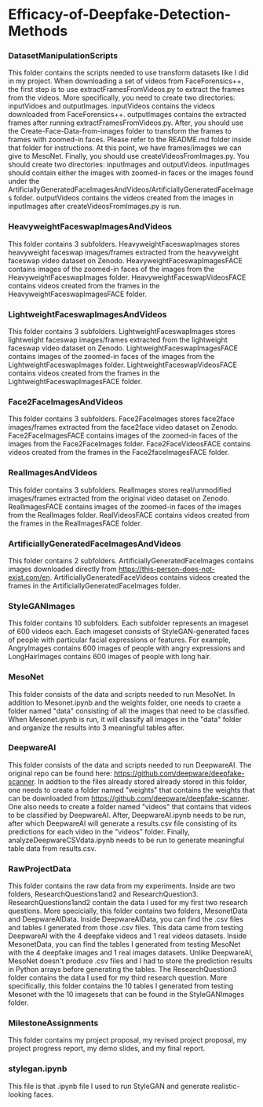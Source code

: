 # Efficacy-of-Deepfake-Detection-Methods

### DatasetManipulationScripts

This folder contains the scripts needed to use transform datasets like I did in my project. When downloading a set of videos from FaceForensics++, the first step is to use extractFramesFromVideos.py to extract the frames from the videos. More specifically, you need to create two directories: inputVidoes and outputImages. inputVideos contains the videos downloaded from FaceForensics++. outputImages contains the extracted frames after running extractFramesFromVideos.py. After, you should use the Create-Face-Data-from-images folder to transform the frames to frames with zoomed-in faces. Please refer to the README.md folder inside that folder for instructions. At this point, we have frames/images we can give to MesoNet. Finally, you should use createVideosFromImages.py. You should create two directories: inputImages and outputVideos. inputImages should contain either the images with zoomed-in faces or the images found under the ArtificiallyGeneratedFaceImagesAndVideos/ArtificiallyGeneratedFaceImages folder. outputVideos contains the videos created from the images in inputImages after createVideosFromImages.py is run.

### HeavyweightFaceswapImagesAndVideos

This folder contains 3 subfolders. HeavyweightFaceswapImages stores heavyweight faceswap images/frames extracted from the heavyweight faceswap video dataset on Zenodo. HeavyweightFaceswapImagesFACE contains images of the zoomed-in faces of the images from the HeavyweightFaceswapImages folder. HeavyweightFaceswapVideosFACE contains videos created from the frames in the HeavyweightFaceswapImagesFACE folder.

### LightweightFaceswapImagesAndVideos

This folder contains 3 subfolders. LightweightFaceswapImages stores lightweight faceswap images/frames extracted from the lightweight faceswap video dataset on Zenodo. LightweightFaceswapImagesFACE contains images of the zoomed-in faces of the images from the LightweightFaceswapImages folder. LightweightFaceswapVideosFACE contains videos created from the frames in the LightweightFaceswapImagesFACE folder.

### Face2FaceImagesAndVideos

This folder contains 3 subfolders. Face2FaceImages stores face2face images/frames extracted from the face2face video dataset on Zenodo. Face2FaceImagesFACE contains images of the zoomed-in faces of the images from the Face2FaceImages folder. Face2FaceVideosFACE contains videos created from the frames in the Face2faceImagesFACE folder.

### RealImagesAndVideos

This folder contains 3 subfolders. RealImages stores real/unmodified images/frames extracted from the original video dataset on Zenodo. RealImagesFACE contains images of the zoomed-in faces of the images from the RealImages folder. RealVideosFACE contains videos created from the frames in the RealImagesFACE folder.

### ArtificiallyGeneratedFaceImagesAndVideos

This folder contains 2 subfolders. ArtificiallyGeneratedFaceImages contains images downloaded directly from https://this-person-does-not-exist.com/en. ArtificiallyGeneratedFaceVideos contains videos created the frames in the ArtificiallyGeneratedFaceImages folder.

### StyleGANImages

This folder contains 10 subfolders. Each subfolder represents an imageset of 600 videos each. Each imageset consists of StyleGAN-generated faces of people with particular facial expressions or features. For example, AngryImages contains 600 images of people with angry expressions and LongHairImages contains 600 images of people with long hair.

### MesoNet

This folder consists of the data and scripts needed to run MesoNet. In addition to Mesonet.ipynb and the weights folder, one needs to craete a folder named "data" consisting of all the images that need to be classified. When Mesonet.ipynb is run, it will classify all images in the "data" folder and organize the results into 3 meaningful tables after.

### DeepwareAI

This folder consists of the data and scripts needed to run DeepwareAI. The original repo can be found here: https://github.com/deepware/deepfake-scanner.  In addtion to the files already stored already stored in this folder, one needs to create a folder named "weights" that contains the weights that can be downloaded from https://github.com/deepware/deepfake-scanner. One also needs to create a folder named "videos" that contains that videos to be classified by DeepwareAI. After, DeepwareAI.ipynb needs to be run, after which DeepwareAI will generate a results.csv file consisting of its predictions for each video in the "videos" folder. Finally, analyzeDeepwareCSVdata.ipynb needs to be run to generate meaningful table data from results.csv.

### RawProjectData

This folder contains the raw data from my experiments. Inside are two folders, ResearchQuestions1and2 and ResearchQuestion3. ResearchQuestions1and2 contain the data I used for my first two research questions. More specicially, this folder contains two folders, MesonetData and DeepwareAIData. Inside DeepwareAIData, you can find the .csv files and tables I generated from those .csv files. This data came from testing DeepwareAI with the 4 deepfake videos and 1 real videos datasets. Inside MesonetData, you can find the tables I generated from testing MesoNet with the 4 deepfake images and 1 real images datasets. Unlike DeepwareAI, MesoNet doesn't produce .csv files and I had to store the prediction results in Python arrays before generating the tables. The ResearchQuestion3 folder contains the data I used for my third research question. More specifically, this folder contains the 10 tables I generated from testing Mesonet with the 10 imagesets that can be found in the StyleGANImages folder.

### MilestoneAssignments

This folder contains my project proposal, my revised project proposal, my project progress report, my demo slides, and my final report.

### stylegan.ipynb

This file is that .ipynb file I used to run StyleGAN and generate realistic-looking faces.
